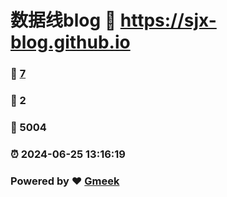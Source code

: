 # 数据线blog :link: https://sjx-blog.github.io 
### :page_facing_up: [7](https://sjx-blog.github.io/tag.html) 
### :speech_balloon: 2 
### :hibiscus: 5004 
### :alarm_clock: 2024-06-25 13:16:19 
### Powered by :heart: [Gmeek](https://github.com/Meekdai/Gmeek)
